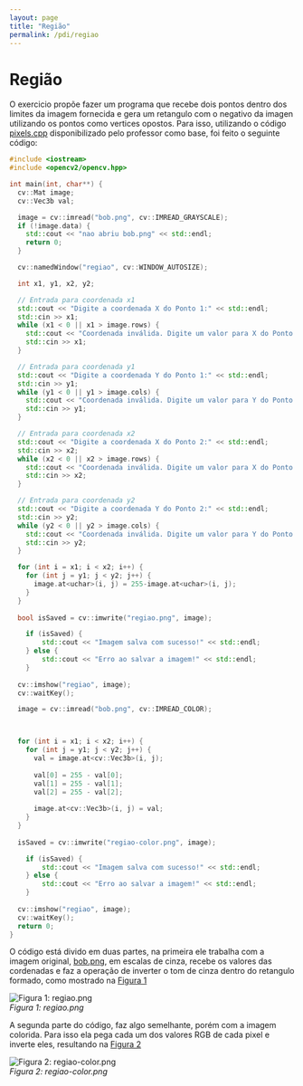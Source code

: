 ```yaml
---
layout: page
title: "Região"
permalink: /pdi/regiao
---
```


# Região
O exercicio propõe fazer um programa que recebe dois pontos dentro dos limites da imagem fornecida e gera um retangulo com o negativo da imagen utilizando os pontos como vertices opostos.
Para isso, utilizando o código [pixels.cpp]([https://exemplo.com](https://agostinhobritojr.github.io/tutorial/pdi/pixels.html#ex-pixels) "pixels.cpp") disponibilizado pelo professor como base, foi feito o seguinte código:

```cpp
#include <iostream>
#include <opencv2/opencv.hpp>

int main(int, char**) {
  cv::Mat image;
  cv::Vec3b val;

  image = cv::imread("bob.png", cv::IMREAD_GRAYSCALE);
  if (!image.data) {
    std::cout << "nao abriu bob.png" << std::endl;
    return 0;
  }

  cv::namedWindow("regiao", cv::WINDOW_AUTOSIZE);

  int x1, y1, x2, y2;

  // Entrada para coordenada x1
  std::cout << "Digite a coordenada X do Ponto 1:" << std::endl;
  std::cin >> x1;
  while (x1 < 0 || x1 > image.rows) {
    std::cout << "Coordenada inválida. Digite um valor para X do Ponto 1 entre 0 e " << image.rows << ":" << std::endl;
    std::cin >> x1;
  }

  // Entrada para coordenada y1
  std::cout << "Digite a coordenada Y do Ponto 1:" << std::endl;
  std::cin >> y1;
  while (y1 < 0 || y1 > image.cols) {
    std::cout << "Coordenada inválida. Digite um valor para Y do Ponto 1 entre 0 e " << image.cols << ":" << std::endl;
    std::cin >> y1;
  }

  // Entrada para coordenada x2
  std::cout << "Digite a coordenada X do Ponto 2:" << std::endl;
  std::cin >> x2;
  while (x2 < 0 || x2 > image.rows) {
    std::cout << "Coordenada inválida. Digite um valor para X do Ponto 2 entre 0 e " << image.rows << ":" << std::endl;
    std::cin >> x2;
  }

  // Entrada para coordenada y2
  std::cout << "Digite a coordenada Y do Ponto 2:" << std::endl;
  std::cin >> y2;
  while (y2 < 0 || y2 > image.cols) {
    std::cout << "Coordenada inválida. Digite um valor para Y do Ponto 2 entre 0 e " << image.cols << ":" << std::endl;
    std::cin >> y2;
  }

  for (int i = x1; i < x2; i++) {
    for (int j = y1; j < y2; j++) {
      image.at<uchar>(i, j) = 255-image.at<uchar>(i, j);
    }
  }
  
  bool isSaved = cv::imwrite("regiao.png", image); 

    if (isSaved) {
        std::cout << "Imagem salva com sucesso!" << std::endl;
    } else {
        std::cout << "Erro ao salvar a imagem!" << std::endl;
    }
    
  cv::imshow("regiao", image);
  cv::waitKey();

  image = cv::imread("bob.png", cv::IMREAD_COLOR);



  for (int i = x1; i < x2; i++) {
    for (int j = y1; j < y2; j++) {
      val = image.at<cv::Vec3b>(i, j);
      
      val[0] = 255 - val[0];
      val[1] = 255 - val[1];
      val[2] = 255 - val[2];
      
      image.at<cv::Vec3b>(i, j) = val;
    }
  }
  
  isSaved = cv::imwrite("regiao-color.png", image); 

    if (isSaved) {
        std::cout << "Imagem salva com sucesso!" << std::endl;
    } else {
        std::cout << "Erro ao salvar a imagem!" << std::endl;
    }
    
  cv::imshow("regiao", image);
  cv::waitKey();
  return 0;
}
````

O código está divido em duas partes, na primeira ele trabalha com a imagem original, [bob.png](images/bob.png), em escalas de cinza, recebe os valores das cordenadas e faz a operação de inverter o tom de cinza dentro do retangulo formado, como mostrado na [Figura 1][figura1]

[figura1]: images/regiao.png "Figura 1: regiao.png"
![Figura 1: regiao.png][figura1]  
*Figura 1: regiao.png*

A segunda parte do código, faz algo semelhante, porém com a imagem colorida. Para isso ela pega cada um dos valores RGB de cada pixel e inverte eles, resultando na [Figura 2][figura2]

[figura2]: images/regiao-color.png "Figura 2: regiao-color.png"
![Figura 2: regiao-color.png][figura2]  
*Figura 2: regiao-color.png*
